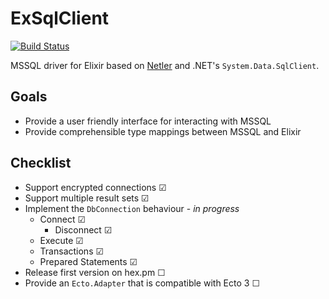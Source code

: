 # ExSqlClient

[![Build Status](https://travis-ci.com/svan-jansson/ex_sql_client.svg?branch=master)](https://travis-ci.com/svan-jansson/ex_sql_client)

MSSQL driver for Elixir based on [Netler](https://github.com/svan-jansson/netler) and .NET's `System.Data.SqlClient`.

## Goals

- Provide a user friendly interface for interacting with MSSQL
- Provide comprehensible type mappings between MSSQL and Elixir

## Checklist

- Support encrypted connections ☑
- Support multiple result sets ☑
- Implement the `DbConnection` behaviour - _in progress_
  - Connect ☑
    - Disconnect ☑
  - Execute ☑
  - Transactions ☑
  - Prepared Statements ☑
- Release first version on hex.pm ☐
- Provide an `Ecto.Adapter` that is compatible with Ecto 3 ☐
